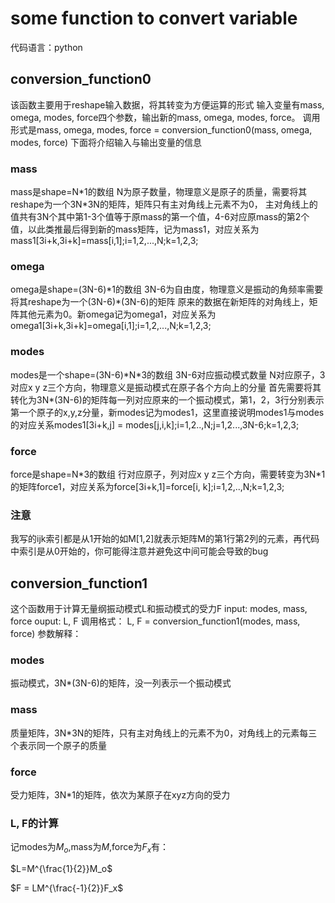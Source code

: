 # some function to convert variable
代码语言：python
## conversion_function0
该函数主要用于reshape输入数据，将其转变为方便运算的形式
输入变量有mass, omega, modes, force四个参数，输出新的mass, omega, modes, force。
调用形式是mass, omega, modes, force = conversion_function0(mass, omega, modes, force)
下面将介绍输入与输出变量的信息
### mass
mass是shape=N\*1的数组 N为原子数量，物理意义是原子的质量，需要将其reshape为一个3N\*3N的矩阵，矩阵只有主对角线上元素不为0，
主对角线上的值共有3N个其中第1-3个值等于原mass的第一个值，4-6对应原mass的第2个值，以此类推最后得到新的mass矩阵，记为mass1，对应关系为mass1[3i+k,3i+k]=mass[i,1];i=1,2,...,N;k=1,2,3;
### omega
omega是shape=(3N-6)\*1的数组 3N-6为自由度，物理意义是振动的角频率需要将其reshape为一个(3N-6)\*(3N-6)的矩阵
原来的数据在新矩阵的对角线上，矩阵其他元素为0。新omega记为omega1，对应关系为omega1[3i+k,3i+k]=omega[i,1];i=1,2,...,N;k=1,2,3;
### modes
modes是一个shape=(3N-6)\*N\*3的数组 3N-6对应振动模式数量 N对应原子，3对应x y z三个方向，物理意义是振动模式在原子各个方向上的分量
首先需要将其转化为3N\*(3N-6)的矩阵每一列对应原来的一个振动模式，第1，2，3行分别表示第一个原子的x,y,z分量，新modes记为modes1，这里直接说明modes1与modes的对应关系modes1[3i+k,j] = modes[j,i,k];i=1,2..,N;j=1,2...,3N-6;k=1,2,3;
### force
force是shape=N*3的数组 行对应原子，列对应x y z三个方向，需要转变为3N\*1的矩阵force1，对应关系为force[3i+k,1]=force[i, k];i=1,2,..,N;k=1,2,3;
### 注意
我写的ijk索引都是从1开始的如M[1,2]就表示矩阵M的第1行第2列的元素，再代码中索引是从0开始的，你可能得注意并避免这中间可能会导致的bug

## conversion_function1
这个函数用于计算无量纲振动模式L和振动模式的受力F
input: modes, mass, force
ouput: L, F
调用格式：
L, F = conversion_function1(modes, mass, force)
参数解释：
### modes 
振动模式，3N\*(3N-6)的矩阵，没一列表示一个振动模式
### mass
质量矩阵，3N\*3N的矩阵，只有主对角线上的元素不为0，对角线上的元素每三个表示同一个原子的质量
### force
受力矩阵，3N\*1的矩阵，依次为某原子在xyz方向的受力
### L, F的计算
记modes为$M_o$,mass为$M$,force为$F_x$有：

$L=M^{\frac{1}{2}}M_o$

$F = LM^{\frac{-1}{2}}F_x$

